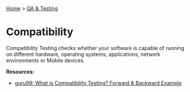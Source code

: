 [Home](../../README.md) > [QA & Testing](./README.md)

# Compatibility

Compatibility Testing checks whether your software is capable of running on different hardware, operating systems, applications, network environments or Mobile devices.

**Resources:**
- [guru99: What is Compatibility Testing? Forward & Backward Example](https://www.guru99.com/compatibility-testing.html)
